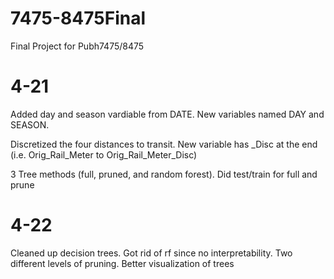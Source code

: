 # 7475-8475Final
Final Project for Pubh7475/8475


# 4-21

Added day and season vardiable from DATE. New variables named DAY and SEASON. 

Discretized the four distances to transit. New variable has _Disc at the end (i.e. Orig_Rail_Meter to Orig_Rail_Meter_Disc)

3 Tree methods (full, pruned, and random forest). Did test/train for full and prune

# 4-22

Cleaned up decision trees. Got rid of rf since no interpretability. Two different levels of pruning. Better visualization of trees
